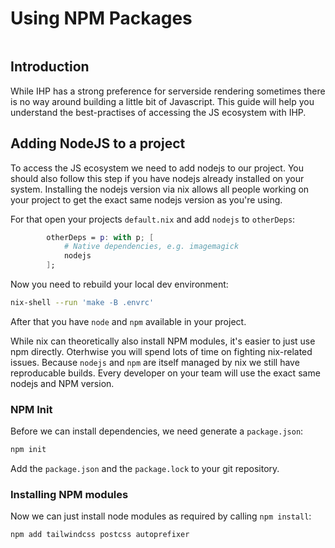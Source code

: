 # Using NPM Packages

```toc
```

## Introduction

While IHP has a strong preference for serverside rendering sometimes there is no way around building a little bit of Javascript. This guide will help you understand the best-practises of accessing the JS ecosystem with IHP.

## Adding NodeJS to a project

To access the JS ecosystem we need to add nodejs to our project. You should also follow this step if you have nodejs already installed on your system. Installing the nodejs version via nix allows all people working on your project to get the exact same nodejs version as you're using.

For that open your projects `default.nix` and add `nodejs` to `otherDeps`:

```nix
        otherDeps = p: with p; [
            # Native dependencies, e.g. imagemagick
            nodejs
        ];
```

Now you need to rebuild your local dev environment:

```bash
nix-shell --run 'make -B .envrc'
```

After that you have `node` and `npm` available in your project.

While nix can theoretically also install NPM modules, it's easier to just use npm directly. Oterhwise you will spend lots of time on fighting nix-related issues. Because `nodejs` and `npm` are itself managed by nix we still have reproducable builds. Every developer on your team will use the exact same nodejs and NPM version.

### NPM Init

Before we can install dependencies, we need generate a `package.json`:

```bash
npm init
```

Add the `package.json` and the `package.lock` to your git repository.


### Installing NPM modules

Now we can just install node modules as required by calling `npm install`:

```bash
npm add tailwindcss postcss autoprefixer
```